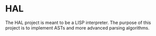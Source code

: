 # HAL

The HAL project is meant to be a LISP interpreter. The purpose of this project is to implement ASTs and more advanced parsing algorithms.
